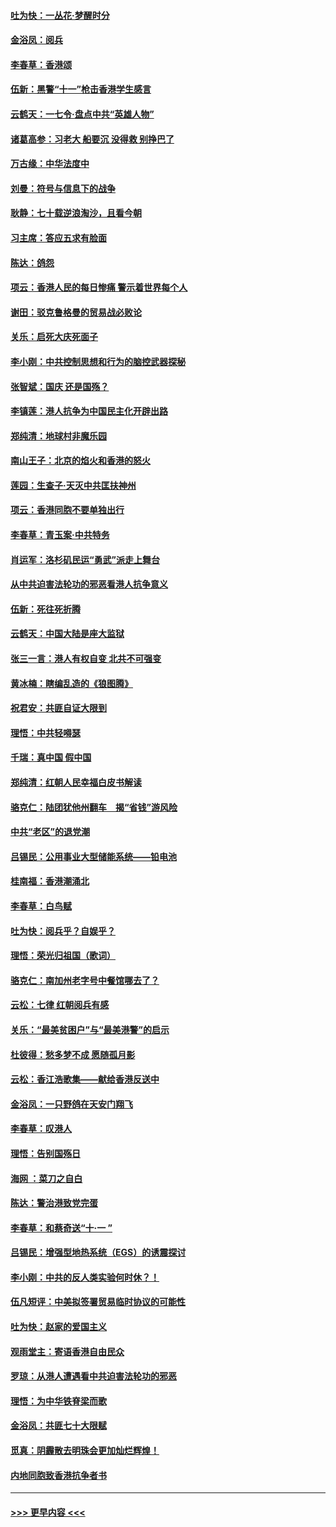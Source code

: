 #### [吐为快：一丛花‧梦醒时分](../pages/nsc993/n11567491.md?t=10050011) 
#### [金浴凤：阅兵](../pages/nsc993/n11567454.md?t=10050011) 
#### [李春草：香港颂](../pages/nsc993/n11567444.md?t=10050011) 
#### [伍新：黑警“十一”枪击香港学生感言](../pages/nsc993/n11567426.md?t=10050011) 
#### [云鹤天：一七令‧盘点中共“英雄人物”](../pages/nsc993/n11567091.md?t=10050011) 
#### [诸葛高参：习老大 船要沉 没得救 别挣巴了](../pages/nsc993/n11566976.md?t=10050011) 
#### [万古缘：中华法度中](../pages/nsc993/n11566726.md?t=10050011) 
#### [刘曼：符号与信息下的战争](../pages/nsc993/n11564655.md?t=10050011) 
#### [耿静：七十载逆浪淘沙，且看今朝](../pages/nsc993/n11564520.md?t=10050011) 
#### [习主席：答应五求有脸面](../pages/nsc993/n11563953.md?t=10050011) 
#### [陈达：鸽怨](../pages/nsc993/n11561879.md?t=10050011) 
#### [项云：香港人民的每日惨痛  警示着世界每个人](../pages/nsc993/n11559273.md?t=10050011) 
#### [谢田：驳克鲁格曼的贸易战必败论](../pages/nsc993/n11555840.md?t=10050011) 
#### [关乐：启死大庆死面子](../pages/nsc993/n11556823.md?t=10050011) 
#### [李小刚：中共控制思想和行为的脑控武器探秘](../pages/nsc993/n11556776.md?t=10050011) 
#### [张智斌：国庆  还是国殇？](../pages/nsc993/n11556617.md?t=10050011) 
#### [李镇莲：港人抗争为中国民主化开辟出路](../pages/nsc993/n11556570.md?t=10050011) 
#### [郑纯清：地球村非魔乐园](../pages/nsc993/n11555415.md?t=10050011) 
#### [南山王子：北京的焰火和香港的怒火](../pages/nsc993/n11555318.md?t=10050011) 
#### [莲园：生查子·天灭中共匡扶神州](../pages/nsc993/n11555302.md?t=10050011) 
#### [项云：香港同胞不要单独出行](../pages/nsc993/n11555276.md?t=10050011) 
#### [李春草：青玉案‧中共特务](../pages/nsc993/n11552356.md?t=10050011) 
#### [肖运军：洛杉矶民运“勇武”派走上舞台](../pages/nsc993/n11551595.md?t=10050011) 
#### [从中共迫害法轮功的邪恶看港人抗争意义](../pages/nsc993/n11540858.md?t=10050011) 
#### [伍新：死往死折腾](../pages/nsc993/n11550174.md?t=10050011) 
#### [云鹤天：中国大陆是座大监狱](../pages/nsc993/n11550155.md?t=10050011) 
#### [张三一言：港人有权自变 北共不可强变](../pages/nsc993/n11550132.md?t=10050011) 
#### [黄冰楠：瞎编乱造的《狼图腾》](../pages/nsc993/n11550082.md?t=10050011) 
#### [祝君安：共匪自证大限到](../pages/nsc993/n11550041.md?t=10050011) 
#### [理悟：中共轻嘚瑟](../pages/nsc993/n11547978.md?t=10050011) 
#### [千瑞：真中国 假中国](../pages/nsc993/n11547865.md?t=10050011) 
#### [郑纯清：红朝人民幸福白皮书解读](../pages/nsc993/n11547499.md?t=10050011) 
#### [骆克仁：陆团犹他州翻车　揭“省钱”游风险](../pages/nsc993/n11546977.md?t=10050011) 
#### [中共“老区”的退党潮](../pages/nsc993/n11545995.md?t=10050011) 
#### [吕锡民：公用事业大型储能系统——铅电池](../pages/nsc993/n11545701.md?t=10050011) 
#### [桂南福：香港潮涌北](../pages/nsc993/n11545682.md?t=10050011) 
#### [李春草：白鸟赋](../pages/nsc993/n11545663.md?t=10050011) 
#### [吐为快：阅兵乎？自娱乎？](../pages/nsc993/n11545625.md?t=10050011) 
#### [理悟：荣光归祖国（歌词）](../pages/nsc993/n11545616.md?t=10050011) 
#### [骆克仁：南加州老字号中餐馆哪去了？](../pages/nsc993/n11545120.md?t=10050011) 
#### [云松：七律 红朝阅兵有感](../pages/nsc993/n11542394.md?t=10050011) 
#### [关乐：“最美贫困户”与“最美港警”的启示](../pages/nsc993/n11542252.md?t=10050011) 
#### [杜彼得：愁多梦不成 愿随孤月影](../pages/nsc993/n11540296.md?t=10050011) 
#### [云松：香江浩歌集——献给香港反送中](../pages/nsc993/n11540149.md?t=10050011) 
#### [金浴凤：一只野鸽在天安门翔飞](../pages/nsc993/n11540280.md?t=10050011) 
#### [李春草：叹港人](../pages/nsc993/n11540119.md?t=10050011) 
#### [理悟：告别国殇日](../pages/nsc993/n11539610.md?t=10050011) 
#### [海网 ：菜刀之自白](../pages/nsc993/n11539597.md?t=10050011) 
#### [陈达：警治港致党完蛋](../pages/nsc993/n11538127.md?t=10050011) 
#### [李春草：和蔡奇送“十·一 ”](../pages/nsc993/n11537810.md?t=10050011) 
#### [吕锡民：增强型地热系统（EGS）的诱震探讨](../pages/nsc993/n11537765.md?t=10050011) 
#### [李小刚：中共的反人类实验何时休？！](../pages/nsc993/n11537669.md?t=10050011) 
#### [伍凡短评：中美拟签署贸易临时协议的可能性](../pages/nsc993/n11536773.md?t=10050011) 
#### [吐为快：赵家的爱国主义](../pages/nsc993/n11536750.md?t=10050011) 
#### [观雨堂主：寄语香港自由民众](../pages/nsc993/n11536735.md?t=10050011) 
#### [罗琼：从港人遭遇看中共迫害法轮功的邪恶](../pages/nsc993/n11507862.md?t=10050011) 
#### [理悟：为中华铁脊梁而歌](../pages/nsc993/n11534458.md?t=10050011) 
#### [金浴凤：共匪七十大限赋](../pages/nsc993/n11534434.md?t=10050011) 
#### [觅真：阴霾散去明珠会更加灿烂辉煌！](../pages/nsc993/n11531858.md?t=10050011) 
#### [内地同胞致香港抗争者书](../pages/nsc993/n11531645.md?t=10050011) 

----
#### [ >>> 更早内容 <<< ](../indexes/nsc993-earlier.md)
